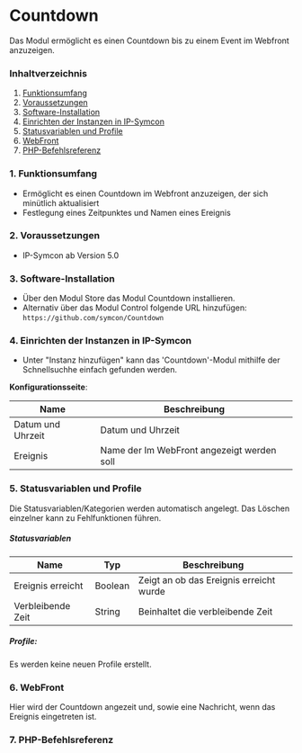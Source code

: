 # Countdown
Das Modul ermöglicht es einen Countdown bis zu einem Event im Webfront anzuzeigen.

### Inhaltverzeichnis

1. [Funktionsumfang](#1-funktionsumfang)
2. [Voraussetzungen](#2-voraussetzungen)
3. [Software-Installation](#3-software-installation)
4. [Einrichten der Instanzen in IP-Symcon](#4-einrichten-der-instanzen-in-ip-symcon)
5. [Statusvariablen und Profile](#5-statusvariablen-und-profile)
6. [WebFront](#6-webfront)
7. [PHP-Befehlsreferenz](#7-php-befehlsreferenz)

### 1. Funktionsumfang

* Ermöglicht es einen Countdown im Webfront anzuzeigen, der sich minütlich aktualisiert
* Festlegung eines Zeitpunktes und Namen eines Ereignis

### 2. Voraussetzungen

- IP-Symcon ab Version 5.0

### 3. Software-Installation

* Über den Modul Store das Modul Countdown installieren.
* Alternativ über das Modul Control folgende URL hinzufügen:
`https://github.com/symcon/Countdown`  

### 4. Einrichten der Instanzen in IP-Symcon

- Unter "Instanz hinzufügen" kann das 'Countdown'-Modul mithilfe der Schnellsuchhe einfach gefunden werden.  

__Konfigurationsseite__:

Name              |  Beschreibung
----------------- | -------------------------------------
Datum und Uhrzeit | Datum und Uhrzeit  
Ereignis          | Name der Im WebFront angezeigt werden soll


### 5. Statusvariablen und Profile

Die Statusvariablen/Kategorien werden automatisch angelegt. Das Löschen einzelner kann zu Fehlfunktionen führen.

##### Statusvariablen

Name              | Typ     | Beschreibung
----------------- | ------- | --------------------------------
Ereignis erreicht | Boolean | Zeigt an ob das Ereignis erreicht wurde
Verbleibende Zeit | String  | Beinhaltet die verbleibende Zeit 

##### Profile:

Es werden keine neuen Profile erstellt.

### 6. WebFront

Hier wird der Countdown angezeit und, sowie eine Nachricht, wenn das Ereignis eingetreten ist.

### 7. PHP-Befehlsreferenz


